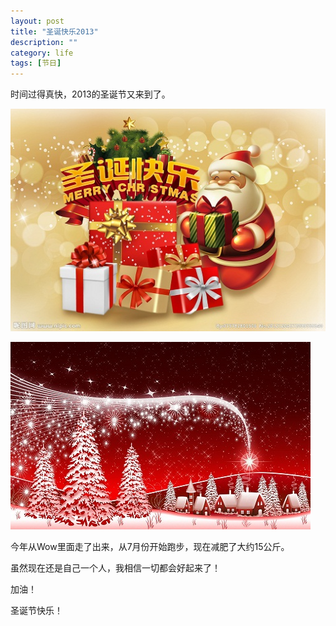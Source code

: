 ```yaml
---
layout: post
title: "圣诞快乐2013"
description: ""
category: life 
tags: [节日]
---
```


时间过得真快，2013的圣诞节又来到了。

![MerryXmas](/assets/images/MerryXmas1.jpg)

![MerryXmas](/assets/images/MerryXmas2.jpg)

今年从Wow里面走了出来，从7月份开始跑步，现在减肥了大约15公斤。

虽然现在还是自己一个人，我相信一切都会好起来了！

加油！

圣诞节快乐！
